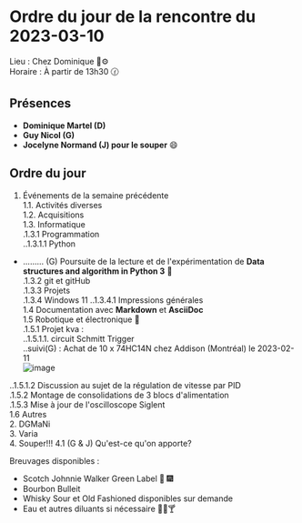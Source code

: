 # Ordre du jour de la rencontre du 2023-03-10
Lieu :    Chez Dominique :telescope::gear:   
Horaire : À partir de 13h30 🕜  
## Présences
* **Dominique Martel (D)**  
* **Guy Nicol (G)**
* **Jocelyne Normand (J) pour le souper** :smile:

## Ordre du jour
1. Événements de la semaine précédente  
 1.1.  Activités diverses  
 1.2.  Acquisitions  
 1.3. Informatique  
.1.3.1 Programmation  
..1.3.1.1 Python
- ......... (G) Poursuite de la lecture et de l'expérimentation de **Data structures and algorithm in Python 3** 📖  
.1.3.2 git et gitHub  
.1.3.3 Projets  
.1.3.4 Windows 11
..1.3.4.1 Impressions générales  
 1.4 Documentation avec **Markdown** et **AsciiDoc**  
 1.5 Robotique et électronique 🤖  
 .1.5.1 Projet kva :  
 ..1.5.1.1. circuit Schmitt Trigger  
 ..suivi(G) : Achat de 10 x 74HC14N chez Addison (Montréal) le 2023-02-11  
 ![image](https://user-images.githubusercontent.com/105818788/223535998-655c5949-79d0-4ff2-984b-79613150088c.png)


..1.5.1.2 Discussion au sujet de la régulation de vitesse par PID  
.1.5.2 Montage de consolidations de 3 blocs d'alimentation  
.1.5.3 Mise à jour de l'oscilloscope Siglent  
1.6 Autres  
2. DGMaNi  
3. Varia  
4. Souper!!! 
 4.1 (G & J) Qu'est-ce qu'on apporte? 

Breuvages disponibles :
  * Scotch Johnnie Walker Green Label 🥃 🎆 
  * Bourbon Bulleit
  * Whisky Sour et Old Fashioned disponibles sur demande
  * Eau et autres diluants si nécessaire 🍶🍺🍸
  
  
